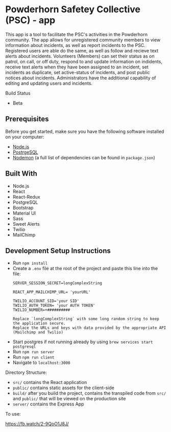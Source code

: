 # Powderhorn Safetey Collective (PSC) - app
This app is a tool to facilitate the PSC's activities in the Powderhorn community. The app allows for unregistered community members to view information about incidents, as well as report incidents to the PSC. Registered users are able do the same, as well as follow and recieve text alerts about incidents. Volunteers (Members) can set their status as on patrol, on call, or off duty, respond to and update information on indidents, receive text alerts when they have been assigned to an incident, set incidents as duplicate, set active-status of incidents, and post public notices about incidents. Administrators have the additional capability of editing and updating users and incidents.

Build Status
- Beta

## Prerequisites

Before you get started, make sure you have the following software installed on your computer:

- [Node.js](https://nodejs.org/en/)
- [PostrgeSQL](https://www.postgresql.org/)
- [Nodemon](https://nodemon.io/)
(a full list of dependencies can be found in `package.json`)

## Built With
- Node.js
- React
- React-Redux
- PostgreSQL
- Bootstrap
- Material UI
- Sass
- Sweet Alerts
- Twilio
- MailChimp


## Development Setup Instructions

- Run `npm install`
- Create a `.env` file at the root of the project and paste this line into the file:
  ```
  SERVER_SESSION_SECRET=longComplexString

  REACT_APP_MAILCHIMP_URL= 'yourURL'

  TWILIO_ACCOUNT_SID='your SID'
  TWILIO_AUTH_TOKEN= 'your AUTH TOKEN'
  TWILIO_NUMBER=+##########

  Replace `longComplexString` with some long random string to keep the application secure. 
  Replace the URLs and keys with data provided by the appropriate API (Mailchimp and Twilio)
- Start postgres if not running already by using `brew services start postgresql`
- Run `npm run server`
- Run `npm run client`
- Navigate to `localhost:3000`


Directory Structure:

- `src/` contains the React application
- `public/` contains static assets for the client-side
- `build/` after you build the project, contains the transpiled code from `src/` and `public/` that will be viewed on the production site
- `server/` contains the Express App


To use:

https://fb.watch/2-9QoO1J8J/


